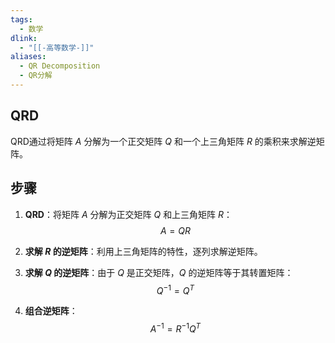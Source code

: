 ```yaml
---
tags:
  - 数学
dlink:
  - "[[-高等数学-]]"
aliases:
  - QR Decomposition
  - QR分解
---
```

## QRD
QRD通过将矩阵 $A$ 分解为一个正交矩阵 $Q$ 和一个上三角矩阵 $R$ 的乘积来求解逆矩阵。

## 步骤
1. **QRD**：将矩阵 $A$ 分解为正交矩阵 $Q$ 和上三角矩阵 $R$：
$$
A = QR
$$

2. **求解 $R$ 的逆矩阵**：利用上三角矩阵的特性，逐列求解逆矩阵。

3. **求解 $Q$ 的逆矩阵**：由于 $Q$ 是正交矩阵，$Q$ 的逆矩阵等于其转置矩阵：
$$
Q^{-1} = Q^T
$$

4. **组合逆矩阵**：
$$
A^{-1} = R^{-1}Q^T
$$
